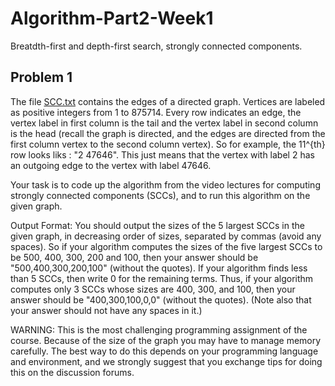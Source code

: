 # Algorithm-Part2-Week1
Breatdth-first and depth-first search, strongly connected components.

## Problem 1

The file [SCC.txt](https://d18ky98rnyall9.cloudfront.net/_410e934e6553ac56409b2cb7096a44aa_SCC.txt?Expires=1571097600&Signature=ayXhR09wt7t57qDkQMWtleN0UfF6IpvK4Y5zYJ9hdr0y-tw6w4kV7uOSxhiZGVIZGODe3WcSLG9tvnBj4z6R8aN7mRSb4dpDtOmwuk~4cQPMMloK5WNZIJRZtukRd~kp~wFXy9fp2Dwig6CFc3Dfz352kNwY673lsxsY8tQKjyo_&Key-Pair-Id=APKAJLTNE6QMUY6HBC5A) contains the edges of a directed graph. Vertices are labeled as positive integers from 1 to 875714. Every row indicates an edge, the vertex label in first column is the tail and the vertex label in second column is the head (recall the graph is directed, and the edges are directed from the first column vertex to the second column vertex). So for example, the 11^{th} row looks liks : "2 47646". This just means that the vertex with label 2 has an outgoing edge to the vertex with label 47646.

Your task is to code up the algorithm from the video lectures for computing strongly connected components (SCCs), and to run this algorithm on the given graph.

Output Format: You should output the sizes of the 5 largest SCCs in the given graph, in decreasing order of sizes, separated by commas (avoid any spaces). So if your algorithm computes the sizes of the five largest SCCs to be 500, 400, 300, 200 and 100, then your answer should be "500,400,300,200,100" (without the quotes). If your algorithm finds less than 5 SCCs, then write 0 for the remaining terms. Thus, if your algorithm computes only 3 SCCs whose sizes are 400, 300, and 100, then your answer should be "400,300,100,0,0" (without the quotes). (Note also that your answer should not have any spaces in it.)

WARNING: This is the most challenging programming assignment of the course. Because of the size of the graph you may have to manage memory carefully. The best way to do this depends on your programming language and environment, and we strongly suggest that you exchange tips for doing this on the discussion forums.
